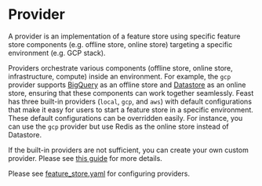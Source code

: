 # Provider

A provider is an implementation of a feature store using specific feature store components \(e.g. offline store, online store\) targeting a specific environment \(e.g. GCP stack\). 

Providers orchestrate various components \(offline store, online store, infrastructure, compute\) inside an environment. For example, the `gcp` provider supports [BigQuery](https://cloud.google.com/bigquery) as an offline store and [Datastore](https://cloud.google.com/datastore) as an online store, ensuring that these components can work together seamlessly. Feast has three built-in providers \(`local`, `gcp`, and `aws`\) with default configurations that make it easy for users to start a feature store in a specific environment. These default configurations can be overridden easily. For instance, you can use the `gcp` provider but use Redis as the online store instead of Datastore.

If the built-in providers are not sufficient, you can create your own custom provider. Please see [this guide](../../how-to-guides/creating-a-custom-provider.md) for more details.

Please see [feature\_store.yaml](../../reference/feature-repository/feature-store-yaml.md#overview) for configuring providers.

